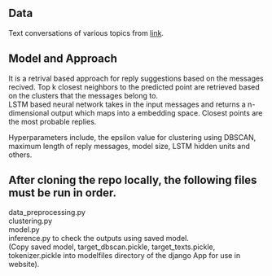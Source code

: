 ## Data  
Text conversations of various topics from [link](https://www.kaggle.com/arnavsharmaas/chatbot-dataset-topical-chat).  

## Model and Approach
It is a retrival based approach for reply suggestions based on the messages recived. Top k closest neighbors to the predicted point are retrieved based on the clusters that the messages belong to.  
LSTM based neural network takes in the input messages and returns a n-dimensional output which maps into a embedding space. Closest points are the most probable replies.  

Hyperparameters include, the epsilon value for clustering using DBSCAN, maximum length of reply messages, model size, LSTM hidden units and others.  

## After cloning the repo locally, the following files must be run in order.
data_preprocessing.py  
clustering.py  
model.py  
inference.py to check the outputs using saved model.  
(Copy saved model, target_dbscan.pickle, target_texts.pickle, tokenizer.pickle into modelfiles directory of the django App for use in website).
